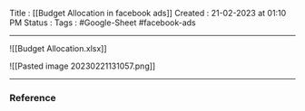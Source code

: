 Title :  [[Budget Allocation in facebook ads]]
Created  : 21-02-2023 at 01:10  PM
Status : 
Tags : #Google-Sheet #facebook-ads 
___


![[Budget Allocation.xlsx]]


![[Pasted image 20230221131057.png]]















---

### Reference 





